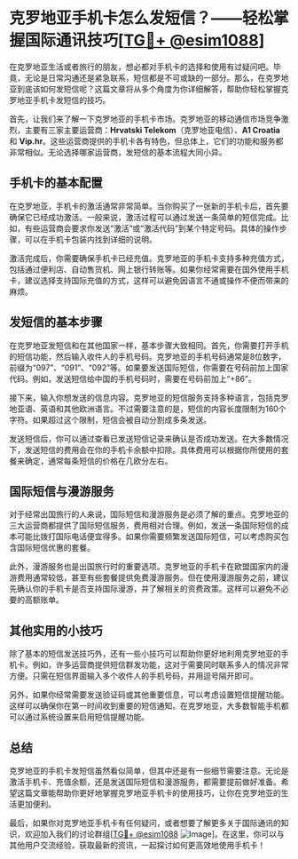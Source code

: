 # 克罗地亚手机卡怎么发短信？——轻松掌握国际通讯技巧[[TG💪+ @esim1088](https://t.me/s/esim1088)]

在克罗地亚生活或者旅行的朋友，想必都对手机卡的选择和使用有过疑问吧。毕竟，无论是日常沟通还是紧急联系，短信都是不可或缺的一部分。那么，在克罗地亚到底该如何发短信呢？这篇文章将从多个角度为你详细解答，帮助你轻松掌握克罗地亚手机卡发短信的技巧。

首先，让我们来了解一下克罗地亚的手机卡市场。克罗地亚的移动通信市场竞争激烈，主要有三家主要运营商：**Hrvatski Telekom**（克罗地亚电信）、**A1 Croatia** 和 **Vip.hr**。这些运营商提供的手机卡各有特色，但总体上，它们的功能和服务都非常相似。无论选择哪家运营商，发短信的基本流程大同小异。

## 手机卡的基本配置

在克罗地亚，手机卡的激活通常非常简单。当你购买了一张新的手机卡后，首先要确保它已经成功激活。一般来说，激活过程可以通过发送一条简单的短信完成。比如，有些运营商会要求你发送“激活”或“激活代码”到某个特定号码。具体的操作步骤，可以在手机卡包装内找到详细的说明。

激活完成后，你需要确保手机卡已经充值。克罗地亚的手机卡支持多种充值方式，包括通过便利店、自动售货机、网上银行转账等。如果你经常需要在国外使用手机卡，建议选择支持国际充值的方式，这样可以避免因语言不通或操作不便而带来的麻烦。

## 发短信的基本步骤

在克罗地亚发短信和在其他国家一样，基本步骤大致相同。首先，你需要打开手机的短信功能，然后输入收件人的手机号码。克罗地亚的手机号码通常是8位数字，前缀为“097”、“091”、“092”等。如果要发送国际短信，你需要在号码前加上国家代码。例如，发送短信给中国的手机号码时，需要在号码前加上“+86”。

接下来，输入你想发送的信息内容。克罗地亚的短信服务支持多种语言，包括克罗地亚语、英语和其他欧洲语言。不过需要注意的是，短信的内容长度限制为160个字符。如果超过这个限制，短信会被自动分割成多条发送。

发送短信后，你可以通过查看已发送短信记录来确认是否成功发送。在大多数情况下，发送短信的费用会在你的手机卡余额中扣除。具体费用可以根据你所使用的套餐来确定，通常每条短信的价格在几欧分左右。

## 国际短信与漫游服务

对于经常出国旅行的人来说，国际短信和漫游服务是必须了解的重点。克罗地亚的三大运营商都提供了国际短信服务，费用相对合理。例如，发送一条国际短信的成本可能比拨打国际电话便宜得多。如果你需要频繁发送国际短信，可以考虑购买包含国际短信优惠的套餐。

此外，漫游服务也是出国旅行时的重要选项。克罗地亚的手机卡在欧盟国家内的漫游费用通常较低，甚至有些套餐提供免费漫游服务。但在使用漫游服务之前，建议先确认你的手机卡是否支持国际漫游，并了解相关的资费政策。这样可以避免不必要的高额账单。

## 其他实用的小技巧

除了基本的短信发送技巧外，还有一些小技巧可以帮助你更好地利用克罗地亚的手机卡。例如，许多运营商提供短信群发功能，这对于需要同时联系多人的情况非常方便。只需在短信界面输入多个收件人的手机号码，并用逗号隔开即可。

另外，如果你经常需要发送验证码或其他重要信息，可以考虑设置短信提醒功能。这样可以确保你在第一时间收到重要的短信通知。在克罗地亚，大多数智能手机都可以通过系统设置来启用短信提醒功能。

## 总结

克罗地亚的手机卡发短信虽然看似简单，但其中还是有一些细节需要注意。无论是激活手机卡、充值余额，还是发送国际短信和漫游服务，都需要提前做好准备。希望这篇文章能帮助你更好地掌握克罗地亚手机卡的使用技巧，让你在克罗地亚的生活更加便利。

最后，如果你对克罗地亚手机卡有任何疑问，或者想要了解更多关于国际通讯的知识，欢迎加入我们的讨论群组[[TG💪+ @esim1088](https://t.me/s/esim1088) ![Image](https://i.postimg.cc/4NQfJmqS/Snipaste-2025-05-13-00-14-12.png)]。在这里，你可以与其他用户交流经验，获取最新的资讯，一起探讨如何更高效地使用手机卡！